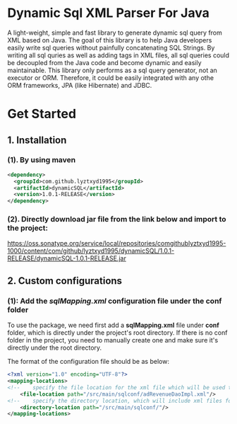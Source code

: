 # Dynamic Sql XML Parser For Java

A light-weight, simple and fast library to generate dynamic sql query from XML based on Java. The goal of this library is 
to help Java developers easily write sql queries without painfully concatenating SQL Strings. By writing all sql quries as well as adding tags in XML files, all sql queries could be decoupled from the Java code and become dynamic and easily maintainable. This library only performs as a sql query generator, not an executor or ORM. Therefore, it could be easily integrated with any othe ORM frameworks, JPA (like Hibernate) and JDBC.

# Get Started

## 1. Installation

### (1). By using maven

```xml
<dependency>
  <groupId>com.github.lyztxyd1995</groupId>
  <artifactId>dynamicSQL</artifactId>
  <version>1.0.1-RELEASE</version>
</dependency>
```

### (2). Directly download jar file from the link below and import to the project: 
https://oss.sonatype.org/service/local/repositories/comgithublyztxyd1995-1000/content/com/github/lyztxyd1995/dynamicSQL/1.0.1-RELEASE/dynamicSQL-1.0.1-RELEASE.jar

## 2. Custom configurations

### (1): Add the *sqlMapping.xml* configuration file under the conf folder
To use the package, we need first add a **sqlMapping.xml** file under **conf** folder, which is directly under the project's root directory. If there is no conf folder in the project, you need to manually create one and make sure it's directly under the root directory.

The format of the configuration file should be as below:

```xml
<?xml version="1.0" encoding="UTF-8"?>
<mapping-locations>
<!--    specify the file location for the xml file which will be used to wrap sql queries-->
    <file-location path="/src/main/sqlconf/adRevenueDaoImpl.xml"/>
<!--    specify the directory location, which will include xml files for sql queries-->
    <directory-location path="/src/main/sqlconf/"/>
</mapping-locations>
```





